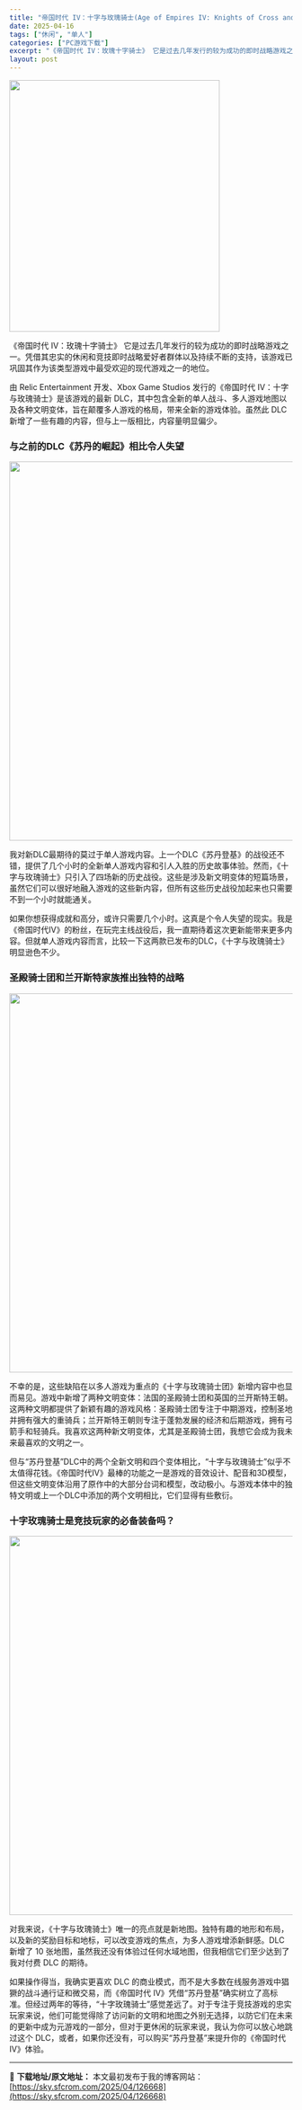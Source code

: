 ```yaml
---
title: "帝国时代 IV：十字与玫瑰骑士(Age of Empires IV: Knights of Cross and Rose )|v13.0.4343.0|PC中文"
date: 2025-04-16
tags: ["休闲", "单人"]
categories: ["PC游戏下载"]
excerpt: "《帝国时代 IV：玫瑰十字骑士》 它是过去几年发行的较为成功的即时战略游戏之一。凭借其忠实的休闲和竞技即时战略爱好者群体以及持续不断的支持，该游戏已巩固其作为该类型游戏中最受欢迎的现代游戏之一的地位。 由 Relic Entertainment 开发、Xbox Game Studios 发行的《帝国&hellip;"
layout: post
---
```


<img class="aligncenter size-full wp-image-126669" src="https://sky.sfcrom.com/wp-content/uploads/2025/04/2025041615150429.webp" alt="" width="374" height="448" />

《帝国时代 IV：玫瑰十字骑士》 它是过去几年发行的较为成功的即时战略游戏之一。凭借其忠实的休闲和竞技即时战略爱好者群体以及持续不断的支持，该游戏已巩固其作为该类型游戏中最受欢迎的现代游戏之一的地位。

<span>由 Relic Entertainment 开发、Xbox Game Studios 发行的《帝国时代 IV：十字与玫瑰骑士》是该游戏的最新 DLC，其中包含全新的单人战斗、多人游戏地图以及各种文明变体，旨在颠覆多人游戏的格局，带来全新的游戏体验。虽然此 DLC 新增了一些有趣的内容，但与上一版相比，内容量明显偏少。</span>
<h3><span>与之前的DLC《苏丹的崛起》相比令人失望</span></h3>
<img class="aligncenter size-full wp-image-126672" src="https://sky.sfcrom.com/wp-content/uploads/2025/04/2025041615150556.webp" alt="" width="1200" height="675" />

<span>我对新DLC最期待的莫过于单人游戏内容。上一个DLC《苏丹登基》的战役还不错，提供了几个小时的全新单人游戏内容和引人入胜的历史故事体验。然而，《十字与玫瑰骑士》只引入了四场新的历史战役。这些是涉及新文明变体的短篇场景，虽然它们可以很好地融入游戏的这些新内容，但所有这些历史战役加起来也只需要不到一个小时就能通关。</span>

<span>如果你想获得成就和高分，或许只需要几个小时。这真是个令人失望的现实。我是《帝国时代IV》的粉丝，在玩完主线战役后，我一直期待着这次更新能带来更多内容。但就单人游戏内容而言，比较一下这两款已发布的DLC，《十字与玫瑰骑士》明显逊色不少。</span>
<h3><span>圣殿骑士团和兰开斯特家族推出独特的战略</span></h3>
<img class="aligncenter size-full wp-image-126671" src="https://sky.sfcrom.com/wp-content/uploads/2025/04/2025041615150581.webp" alt="" width="1200" height="675" />

<span>不幸的是，这些缺陷在以多人游戏为重点的《十字与玫瑰骑士团》新增内容中也显而易见。游戏中新增了两种文明变体：法国的圣殿骑士团和英国的兰开斯特王朝。这两种文明都提供了新颖有趣的游戏风格：圣殿骑士团专注于中期游戏，控制圣地并拥有强大的重骑兵；兰开斯特王朝则专注于蓬勃发展的经济和后期游戏，拥有弓箭手和轻骑兵。我喜欢这两种新文明变体，尤其是圣殿骑士团，我想它会成为我未来最喜欢的文明之一。</span>

<span>但与“苏丹登基”DLC中的两个全新文明和四个变体相比，“十字与玫瑰骑士”似乎不太值得花钱。《帝国时代IV》最棒的功能之一是游戏的音效设计、配音和3D模型，但这些文明变体沿用了原作中的大部分台词和模型，改动极小。与游戏本体中的独特文明或上一个DLC中添加的两个文明相比，它们显得有些敷衍。</span>
<h3><span>十字玫瑰骑士是竞技玩家的必备装备吗？</span></h3>
<img class="aligncenter size-full wp-image-126670" src="https://sky.sfcrom.com/wp-content/uploads/2025/04/2025041615150497.webp" alt="" width="1200" height="675" />

<span>对我来说，《十字与玫瑰骑士》唯一的亮点就是新地图。独特有趣的地形和布局，以及新的奖励目标和地标，可以改变游戏的焦点，为多人游戏增添新鲜感。DLC 新增了 10 张地图，虽然我还没有体验过任何水域地图，但我相信它们至少达到了我对付费 DLC 的期待。</span>

如果操作得当，我确实更喜欢 DLC 的商业模式，而不是大多数在线服务游戏中猖獗的战斗通行证和微交易，而《帝国时代 IV》凭借“苏丹登基”确实树立了高标准。但经过两年的等待，“十字玫瑰骑士”感觉差远了。对于专注于竞技游戏的忠实玩家来说，他们可能觉得除了访问新的文明和地图之外别无选择，以防它们在未来的更新中成为元游戏的一部分，但对于更休闲的玩家来说，我认为你可以放心地跳过这个 DLC，或者，如果你还没有，可以购买“苏丹登基”来提升你的《帝国时代 IV》体验。

---
📖 **下载地址/原文地址：** 本文最初发布于我的博客网站：[https://sky.sfcrom.com/2025/04/126668](https://sky.sfcrom.com/2025/04/126668)
